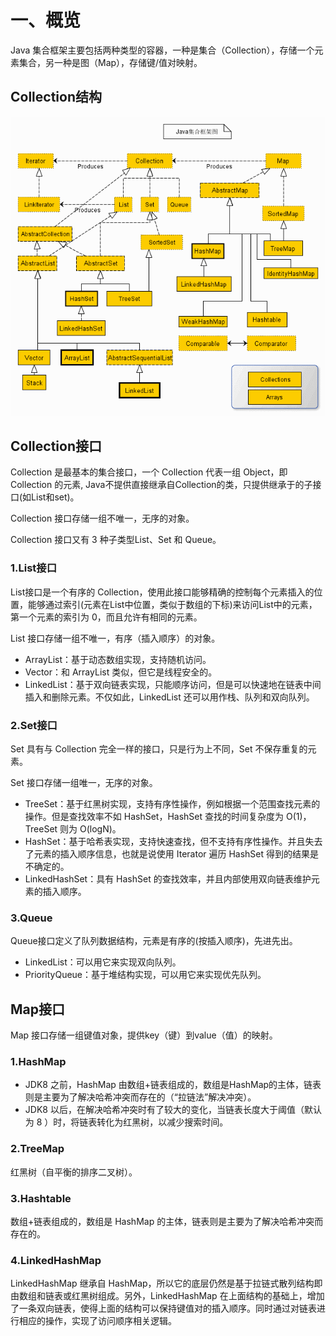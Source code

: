 # 一、概览
Java 集合框架主要包括两种类型的容器，一种是集合（Collection），存储一个元素集合，另一种是图（Map），存储键/值对映射。

## Collection结构
![Java集合框架](java-collection/collection.gif)

## Collection接口
Collection 是最基本的集合接口，一个 Collection 代表一组 Object，即 Collection 的元素, Java不提供直接继承自Collection的类，只提供继承于的子接口(如List和set)。

Collection 接口存储一组不唯一，无序的对象。

Collection 接口又有 3 种子类型List、Set 和 Queue。

### 1.List接口

List接口是一个有序的 Collection，使用此接口能够精确的控制每个元素插入的位置，能够通过索引(元素在List中位置，类似于数组的下标)来访问List中的元素，第一个元素的索引为 0，而且允许有相同的元素。

List 接口存储一组不唯一，有序（插入顺序）的对象。

- ArrayList：基于动态数组实现，支持随机访问。
- Vector：和 ArrayList 类似，但它是线程安全的。
- LinkedList：基于双向链表实现，只能顺序访问，但是可以快速地在链表中间插入和删除元素。不仅如此，LinkedList 还可以用作栈、队列和双向队列。

### 2.Set接口
Set 具有与 Collection 完全一样的接口，只是行为上不同，Set 不保存重复的元素。

Set 接口存储一组唯一，无序的对象。

- TreeSet：基于红黑树实现，支持有序性操作，例如根据一个范围查找元素的操作。但是查找效率不如 HashSet，HashSet 查找的时间复杂度为 O(1)，TreeSet 则为 O(logN)。
- HashSet：基于哈希表实现，支持快速查找，但不支持有序性操作。并且失去了元素的插入顺序信息，也就是说使用 Iterator 遍历 HashSet 得到的结果是不确定的。
- LinkedHashSet：具有 HashSet 的查找效率，并且内部使用双向链表维护元素的插入顺序。

### 3.Queue
Queue接口定义了队列数据结构，元素是有序的(按插入顺序)，先进先出。

- LinkedList：可以用它来实现双向队列。
- PriorityQueue：基于堆结构实现，可以用它来实现优先队列。

## Map接口
Map 接口存储一组键值对象，提供key（键）到value（值）的映射。

### 1.HashMap
- JDK8 之前，HashMap 由数组+链表组成的，数组是HashMap的主体，链表则是主要为了解决哈希冲突而存在的（“拉链法”解决冲突）。
- JDK8 以后，在解决哈希冲突时有了较大的变化，当链表长度大于阈值（默认为 8 ）时，将链表转化为红黑树，以减少搜索时间。

### 2.TreeMap
红黑树（自平衡的排序二叉树）。

### 3.Hashtable
数组+链表组成的，数组是 HashMap 的主体，链表则是主要为了解决哈希冲突而存在的。

### 4.LinkedHashMap
LinkedHashMap 继承自 HashMap，所以它的底层仍然是基于拉链式散列结构即由数组和链表或红黑树组成。另外，LinkedHashMap 在上面结构的基础上，增加了一条双向链表，使得上面的结构可以保持键值对的插入顺序。同时通过对链表进行相应的操作，实现了访问顺序相关逻辑。
